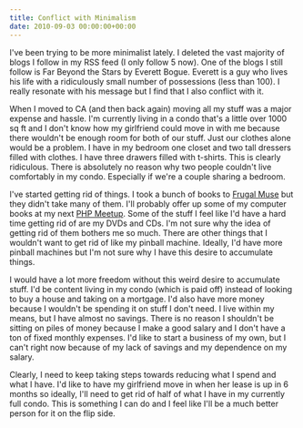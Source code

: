 ```yaml
---
title: Conflict with Minimalism
date: 2010-09-03 00:00:00+00:00
---
```


I've been trying to be more minimalist lately. I deleted the vast majority of blogs I follow in my RSS feed (I only follow 5 now). One of the blogs I still follow is Far Beyond the Stars by Everett Bogue. Everett is a guy who lives his life with a ridiculously small number of possessions (less than 100). I really resonate with his message but I find that I also conflict with it.

When I moved to CA (and then back again) moving all my stuff was a major expense and hassle. I'm currently living in a condo that's a little over 1000 sq ft and I don't know how my girlfriend could move in with me because there wouldn't be enough room for both of our stuff. Just our clothes alone would be a problem. I have in my bedroom one closet and two tall dressers filled with clothes. I have three drawers filled with t-shirts. This is clearly ridiculous. There is absolutely no reason why two people couldn't live comfortably in my condo. Especially if we're a couple sharing a bedroom.

I've started getting rid of things. I took a bunch of books to [Frugal Muse](http://www.frugalmuse.com/) but they didn't take many of them. I'll probably offer up some of my computer books at my next [PHP Meetup](http://www.madisonphp.com). Some of the stuff I feel like I'd have a hard time getting rid of are my DVDs and CDs. I'm not sure why the idea of getting rid of them bothers me so much. There are other things that I wouldn't want to get rid of like my pinball machine. Ideally, I'd have more pinball machines but I'm not sure why I have this desire to accumulate things.

I would have a lot more freedom without this weird desire to accumulate stuff. I'd be content living in my condo (which is paid off) instead of looking to buy a house and taking on a mortgage. I'd also have more money because I wouldn't be spending it on stuff I don't need. I live within my means, but I have almost no savings. There is no reason I shouldn't be sitting on piles of money because I make a good salary and I don't have a ton of fixed monthly expenses. I'd like to start a business of my own, but I can't right now because of my lack of savings and my dependence on my salary.

Clearly, I need to keep taking steps towards reducing what I spend and what I have. I'd like to have my girlfriend move in when her lease is up in 6 months so ideally, I'll need to get rid of half of what I have in my currently full condo. This is something I can do and I feel like I'll be a much better person for it on the flip side.
